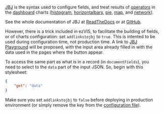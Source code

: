 [JBJ](http://jbj.readthedocs.org/) is the syntax used to configure fields, and
treat results of [operators](Operators.md) in the [dashboard](Dashboard.md)
charts ([histogram](Histogram.md), [horizontalbars](HorizontalBars.md),
[pie](Pie.md), [map](Map.md), and [network](Network.md)).

See the whole documentation of JBJ at
[ReadTheDocs](http://jbj.readthedocs.org/) or at
[GitHub](https://github.com/castorjs/node-jbj).

However, there is a trick included in ezVIS, to facilitate the building of
fields, or of charts configuration: set `addlinkstojbj` to `true`.
This is intented to be used during configuration time, not production time.
A link to [JBJ Playground](http://castorjs.github.io/node-jbj/) will be proposed, with the input area already filled in with the data used in the pages where the button appear.

To access the same part as what is in a record (in `documentFields`), you need
to select to the `data` part of the input JSON. So, begin with this
stylesheet:

```json
{
    "get": "data"
}
```

Make sure you set `addlinkstojbj` to `false` before deploying in production environment (or simply remove the key from the [configuration file](ConfigurationFile.md)).
